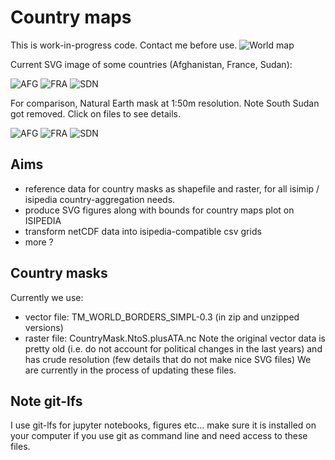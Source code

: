 # Country maps

This is work-in-progress code. Contact me before use.
![World map](dummy/world.png?raw=true "World map")

Current SVG image of some countries (Afghanistan, France, Sudan):

![AFG](https://media.githubusercontent.com/media/ISI-MIP/countrymaps/master/countries_data/AFG/country.svg)
![FRA](https://media.githubusercontent.com/media/ISI-MIP/countrymaps/master/countries_data/FRA/country.svg)
![SDN](https://media.githubusercontent.com/media/ISI-MIP/countrymaps/master/countries_data/SDN/country.svg)

For comparison, Natural Earth mask at 1:50m resolution. Note South Sudan got removed. Click on files to see details.

![AFG](https://media.githubusercontent.com/media/ISI-MIP/countrymaps/master/countries_data_ne/AFG/country.svg)
![FRA](https://media.githubusercontent.com/media/ISI-MIP/countrymaps/master/countries_data_ne/FRA/country.svg)
![SDN](https://media.githubusercontent.com/media/ISI-MIP/countrymaps/master/countries_data_ne/SDN/country.svg)


Aims
----
- reference data for country masks as shapefile and raster, for all isimip / isipedia country-aggregation needs.
- produce SVG figures along with bounds for country maps plot on ISIPEDIA
- transform netCDF data into isipedia-compatible csv grids
- more ?


Country masks
-------------
Currently we use:
- vector file: TM_WORLD_BORDERS_SIMPL-0.3 (in zip and unzipped versions)
- raster file: CountryMask.NtoS.plusATA.nc
Note the original vector data is pretty old (i.e. do not account for political changes in the last years) and has crude resolution (few details that do not make nice SVG files)
We are currently in the process of updating these files.


Note git-lfs
------------
I use git-lfs for jupyter notebooks, figures etc... make sure it is installed on your computer if you use git as command line and need access to these files.
